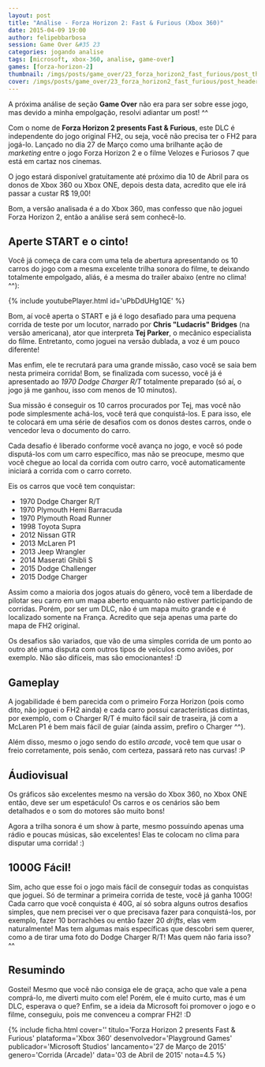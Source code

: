 ```yaml
---
layout: post
title: "Análise - Forza Horizon 2: Fast & Furious (Xbox 360)"
date: 2015-04-09 19:00
author: felipebbarbosa
session: Game Over &#35 23
categories: jogando analise
tags: [microsoft, xbox-360, analise, game-over]
games: [forza-horizon-2]
thumbnail: /imgs/posts/game_over/23_forza_horizon2_fast_furious/post_thumbnail.jpg
cover: /imgs/posts/game_over/23_forza_horizon2_fast_furious/post_header.jpg
---
```


A próxima análise de seção **Game Over** não era para ser sobre esse jogo, mas devido a minha empolgação, resolvi adiantar um post! ^^

<!--more-->

Com o nome de **Forza Horizon 2 presents Fast & Furious**, este DLC é independente do jogo original FH2, ou seja, você não precisa ter o FH2 para jogá-lo. Lançado no dia 27 de Março como uma brilhante ação de _marketing_ entre o jogo Forza Horizon 2 e o filme Velozes e Furiosos 7 que está em cartaz nos cinemas.

O jogo estará disponível gratuitamente até próximo dia 10 de Abril para os donos de Xbox 360 ou Xbox ONE, depois desta data, acredito que ele irá passar a custar R\$ 19,00!

Bom, a versão analisada é a do Xbox 360, mas confesso que não joguei Forza Horizon 2, então a análise será sem conhecê-lo.

## Aperte START e o cinto!

Você já começa de cara com uma tela de abertura apresentando os 10 carros do jogo com a mesma excelente trilha sonora do filme, te deixando totalmente empolgado, aliás, é a mesma do trailer abaixo (entre no clima! ^^):

{% include youtubePlayer.html id='uPbDdUHg1QE' %}

Bom, aí você aperta o START e já é logo desafiado para uma pequena corrida de teste por um locutor, narrado por **Chris "Ludacris" Bridges** (na versão americana), ator que interpreta **Tej Parker**, o mecânico especialista do filme. Entretanto, como joguei na versão dublada, a voz é um pouco diferente!

Mas enfim, ele te recrutará para uma grande missão, caso você se saia bem nesta primeira corrida! Bom, se finalizada com sucesso, você já é apresentado ao _1970 Dodge Charger R/T_ totalmente preparado (só aí, o jogo já me ganhou, isso com menos de 10 minutos).

Sua missão é conseguir os 10 carros procurados por Tej, mas você não pode simplesmente achá-los, você terá que conquistá-los. E para isso, ele te colocará em uma série de desafios com os donos destes carros, onde o vencedor leva o documento do carro.

Cada desafio é liberado conforme você avança no jogo, e você só pode disputá-los com um carro específico, mas não se preocupe, mesmo que você chegue ao local da corrida com outro carro, você automaticamente iniciará a corrida com o carro correto.

Eis os carros que você tem conquistar:

- 1970 Dodge Charger R/T
- 1970 Plymouth Hemi Barracuda
- 1970 Plymouth Road Runner
- 1998 Toyota Supra
- 2012 Nissan GTR
- 2013 McLaren P1
- 2013 Jeep Wrangler
- 2014 Maserati Ghibli S
- 2015 Dodge Challenger
- 2015 Dodge Charger

Assim como a maioria dos jogos atuais do gênero, você tem a liberdade de pilotar seu carro em um mapa aberto enquanto não estiver participando de corridas. Porém, por ser um DLC, não é um mapa muito grande e é localizado somente na França. Acredito que seja apenas uma parte do mapa de FH2 original.

Os desafios são variados, que vão de uma simples corrida de um ponto ao outro até uma disputa com outros tipos de veículos como aviões, por exemplo. Não são difíceis, mas são emocionantes! :D

## Gameplay

A jogabilidade é bem parecida com o primeiro Forza Horizon (pois como dito, não joguei o FH2 ainda) e cada carro possui características distintas, por exemplo, com o Charger R/T é muito fácil sair de traseira, já com a McLaren P1 é bem mais fácil de guiar (ainda assim, prefiro o Charger ^^).

Além disso, mesmo o jogo sendo do estilo _arcade_, você tem que usar o freio corretamente, pois senão, com certeza, passará reto nas curvas! :P

## Áudiovisual

Os gráficos são excelentes mesmo na versão do Xbox 360, no Xbox ONE então, deve ser um espetáculo! Os carros e os cenários são bem detalhados e o som do motores são muito bons!

Agora a trilha sonora é um show à parte, mesmo possuindo apenas uma rádio e poucas músicas, são excelentes! Elas te colocam no clima para disputar uma corrida! :)

## 1000G Fácil!

Sim, acho que esse foi o jogo mais fácil de conseguir todas as conquistas que joguei. Só de terminar a primeira corrida de teste, você já ganha 100G! Cada carro que você conquista é 40G, aí só sobra alguns outros desafios simples, que nem precisei ver o que precisava fazer para conquistá-los, por exemplo, fazer 10 borrachões ou então fazer 20 _drifts_, elas vem naturalmente! Mas tem algumas mais específicas que descobri sem querer, como a de tirar uma foto do Dodge Charger R/T! Mas quem não faria isso? ^^

## Resumindo

Gostei! Mesmo que você não consiga ele de graça, acho que vale a pena comprá-lo, me diverti muito com ele! Porém, ele é muito curto, mas é um DLC, esperava o que? Enfim, se a ideia da Microsoft foi promover o jogo e o filme, conseguiu, pois me convenceu a comprar FH2! :D

{% include ficha.html
  cover=''
  titulo='Forza Horizon 2 presents Fast  & Furious'
  plataforma='Xbox 360'
  desenvolvedor='Playground Games'
  publicador='Microsoft Studios'
  lancamento='27 de Março de 2015'
  genero='Corrida (Arcade)'
  data='03 de Abril de 2015'
  nota=4.5 %}
